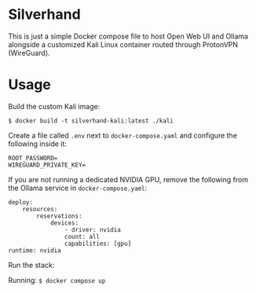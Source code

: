 # Silverhand

This is just a simple Docker compose file to host Open Web UI and Ollama alongside a customized Kali Linux container routed through ProtonVPN (WireGuard).

# Usage

Build the custom Kali image:

`$ docker build -t silverhand-kali:latest ./kali`

Create a file called `.env` next to `docker-compose.yaml` and configure the following inside it:

```
ROOT_PASSWORD=
WIREGUARD_PRIVATE_KEY=
```

If you are not running a dedicated NVIDIA GPU, remove the following from the Ollama service in `docker-compose.yaml`:

```
deploy:
    resources:
        reservations:
            devices:
                - driver: nvidia
                count: all
                capabilities: [gpu]
runtime: nvidia
```

Run the stack:

Running: `$ docker compose up`
